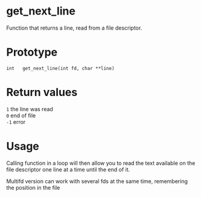 # get_next_line

Function that returns a line, read from a file descriptor.

# Prototype

``int	get_next_line(int fd, char **line)``

# Return values

``1`` the line was read  
``0`` end of file  
``-1`` error

# Usage

Calling function in a loop will then allow you to read the text available on the file descriptor one line at a time
until the end of it.

Multifd version can work with several fds at the same time, remembering the position in the file
